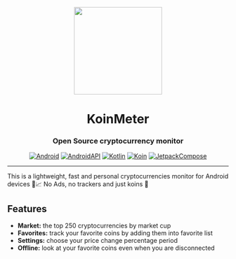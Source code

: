<div align="center">

<p><img src="https://github.com/ibrohimkhan/koin-meter/tree/main/metadata/en-US/images/gecko.png" width="200"></p>

# KoinMeter

### Open Source cryptocurrency monitor

[![Android](https://img.shields.io/badge/Android-grey?logo=android&style=flat)](https://www.android.com/)
[![AndroidAPI](https://img.shields.io/badge/API-28%2B-brightgreen.svg?style=flat)](https://www.android.com/)
[![Kotlin](https://img.shields.io/badge/kotlin-2.0.0-blue.svg?logo=kotlin)](https://kotlinlang.org)
[![Koin](https://img.shields.io/badge/koin-3.5.6-red.svg?logo=koin)](https://insert-koin.io)
[![JetpackCompose](https://img.shields.io/badge/Jetpack%20Compose-bom:2024.06.00-yellow)](https://developer.android.com/jetpack/compose)

</div>

---

This is a lightweight, fast and personal cryptocurrencies monitor for Android devices 📱📈 No Ads, no trackers and just koins 💎

## Features

- **Market:** the top 250 cryptocurrencies by market cup
- **Favorites:** track your favorite coins by adding them into favorite list
- **Settings:** choose your price change percentage period
- **Offline:** look at your favorite coins even when you are disconnected


